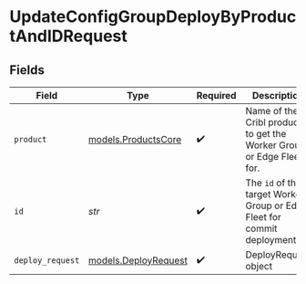 # UpdateConfigGroupDeployByProductAndIDRequest


## Fields

| Field                                                                               | Type                                                                                | Required                                                                            | Description                                                                         |
| ----------------------------------------------------------------------------------- | ----------------------------------------------------------------------------------- | ----------------------------------------------------------------------------------- | ----------------------------------------------------------------------------------- |
| `product`                                                                           | [models.ProductsCore](../models/productscore.md)                                    | :heavy_check_mark:                                                                  | Name of the Cribl product to get the Worker Groups or Edge Fleets for.              |
| `id`                                                                                | *str*                                                                               | :heavy_check_mark:                                                                  | The <code>id</code> of the target Worker Group or Edge Fleet for commit deployment. |
| `deploy_request`                                                                    | [models.DeployRequest](../models/deployrequest.md)                                  | :heavy_check_mark:                                                                  | DeployRequest object                                                                |